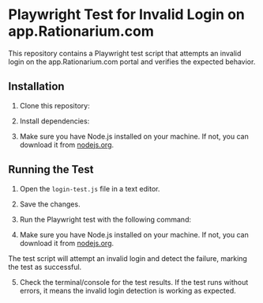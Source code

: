 # Playwright Test for Invalid Login on app.Rationarium.com

This repository contains a Playwright test script that attempts an invalid login on the app.Rationarium.com portal and verifies the expected behavior.

## Installation

1. Clone this repository:


2. Install dependencies:


3. Make sure you have Node.js installed on your machine. If not, you can download it from [nodejs.org](https://nodejs.org/).

## Running the Test

1. Open the `login-test.js` file in a text editor.

2. Save the changes.

3. Run the Playwright test with the following command:


4. Make sure you have Node.js installed on your machine. If not, you can download it from [nodejs.org](https://nodejs.org/).

The test script will attempt an invalid login and detect the failure, marking the test as successful.

5. Check the terminal/console for the test results. If the test runs without errors, it means the invalid login detection is working as expected.



